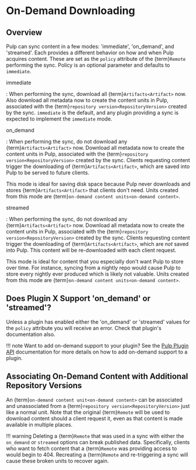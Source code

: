 # On-Demand Downloading

## Overview

Pulp can sync content in a few modes: 'immediate', 'on_demand', and 'streamed'. Each provides a
different behavior on how and when Pulp acquires content. These are set as the `policy` attribute
of the {term}`Remote` performing the sync. Policy is an optional parameter and defaults to
`immediate`.

immediate

: When performing the sync, download all {term}`Artifacts<Artifact>` now. Also download all metadata
  now to create the content units in Pulp, associated with the
  {term}`repository version<RepositoryVersion>` created by the sync. `immediate` is the default, and
  any plugin providing a sync is expected to implement the `immediate` mode.

on_demand

: When performing the sync, do not download any {term}`Artifacts<Artifact>` now. Download all
  metadata now to create the content units in Pulp, associated with the
  {term}`repository version<RepositoryVersion>` created by the sync. Clients requesting content
  trigger the downloading of {term}`Artifacts<Artifact>`, which are saved into Pulp to be served to
  future clients.

  This mode is ideal for saving disk space because Pulp never downloads and stores
  {term}`Artifacts<Artifact>` that clients don't need. Units created from this mode are
  {term}`on-demand content units<on-demand content>`.

streamed

: When performing the sync, do not download any {term}`Artifacts<Artifact>` now. Download all
  metadata now to create the content units in Pulp, associated with the
  {term}`repository version<RepositoryVersion>` created by the sync. Clients requesting content
  trigger the downloading of {term}`Artifacts<Artifact>`, which are *not* saved into Pulp. This
  content will be re-downloaded with each client request.

  This mode is ideal for content that you especially don't want Pulp to store over time. For
  instance, syncing from a nightly repo would cause Pulp to store every nightly ever produced which
  is likely not valuable. Units created from this mode are
  {term}`on-demand content units<on-demand content>`.

## Does Plugin X Support 'on_demand' or 'streamed'?

Unless a plugin has enabled either the 'on_demand' or 'streamed' values for the `policy` attribute
you will receive an error. Check that plugin's documentation also.

!!! note
Want to add on-demand support to your plugin? See the [Pulp Plugin API](../plugins/nightly/) documentation for more details on how to add on-demand support to a plugin.


## Associating On-Demand Content with Additional Repository Versions

An {term}`on-demand content unit<on-demand content>` can be associated and unassociated from a
{term}`repository version<RepositoryVersion>` just like a normal unit. Note that the original
{term}`Remote` will be used to download content should a client request it, even as that content is
made available in multiple places.

!!! warning
Deleting a {term}`Remote` that was used in a sync with either the `on_demand` or `streamed`
options can break published data. Specifically, clients who want to fetch content that a
{term}`Remote` was providing access to would begin to 404. Recreating a {term}`Remote` and
re-triggering a sync will cause these broken units to recover again.

